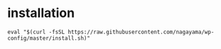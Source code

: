 # installation

```
eval "$(curl -fsSL https://raw.githubusercontent.com/nagayama/wp-config/master/install.sh)"
```
